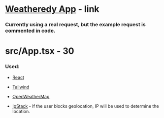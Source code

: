 # [Weatheredy App](weatheredy.vercel.app) - link

### Currently using a real request, but the example request is commented in code.

# src/App.tsx - 30

### Used:

- [React](https://reactjs.org/)
- [Tailwind](https://tailwindcss.com/)

- [OpenWeatherMap](https://openweathermap.org/)
- [IpStack](https://ipstack.com/) - If the user blocks geolocation, IP will be used to determine the location.
